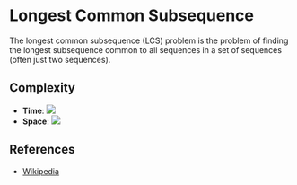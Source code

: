 # Longest Common Subsequence
The longest common subsequence (LCS) problem is the problem of finding the longest subsequence common to all sequences in a set of sequences (often just two sequences).

## Complexity
* **Time**: ![](https://latex.codecogs.com/svg.latex?O(m\cdot\,n))
* **Space**: ![](https://latex.codecogs.com/svg.latex?O(m\cdot\,n))

## References
* [Wikipedia](https://en.wikipedia.org/wiki/Longest_common_subsequence_problem)